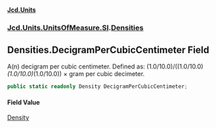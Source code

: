 #### [Jcd.Units](index.md 'index')
### [Jcd.Units.UnitsOfMeasure.SI](Jcd.Units.UnitsOfMeasure.SI.md 'Jcd.Units.UnitsOfMeasure.SI').[Densities](Densities.md 'Jcd.Units.UnitsOfMeasure.SI.Densities')

## Densities.DecigramPerCubicCentimeter Field

A(n) decigram per cubic centimeter. Defined as: (1.0/10.0)/((1.0/10.0)*(1.0/10.0)*(1.0/10.0)) × gram per cubic decimeter.

```csharp
public static readonly Density DecigramPerCubicCentimeter;
```

#### Field Value
[Density](Density.md 'Jcd.Units.UnitTypes.Density')